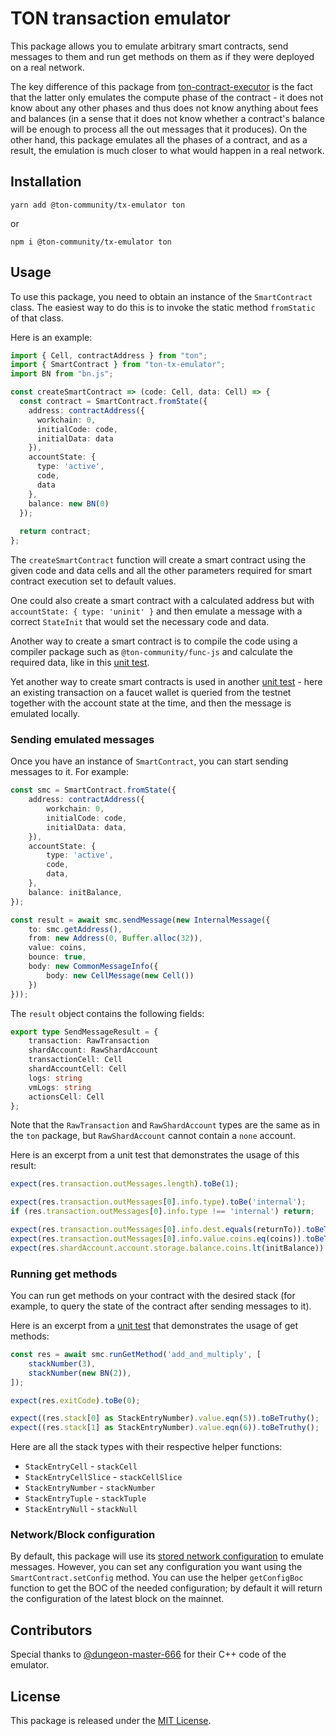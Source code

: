 # TON transaction emulator

This package allows you to emulate arbitrary smart contracts, send messages to them and run get methods on them as if they were deployed on a real network.

The key difference of this package from [ton-contract-executor](https://github.com/ton-community/ton-contract-executor) is the fact that the latter only emulates the compute phase of the contract - it does not know about any other phases and thus does not know anything about fees and balances (in a sense that it does not know whether a contract's balance will be enough to process all the out messages that it produces). On the other hand, this package emulates all the phases of a contract, and as a result, the emulation is much closer to what would happen in a real network.

## Installation

```
yarn add @ton-community/tx-emulator ton
```
or
```
npm i @ton-community/tx-emulator ton
```

## Usage

To use this package, you need to obtain an instance of the `SmartContract` class. The easiest way to do this is to invoke the static method `fromStatic` of that class.

Here is an example:
```typescript
import { Cell, contractAddress } from "ton";
import { SmartContract } from "ton-tx-emulator";
import BN from "bn.js";

const createSmartContract => (code: Cell, data: Cell) => {
  const contract = SmartContract.fromState({
    address: contractAddress({
      workchain: 0,
      initialCode: code,
      initialData: data
    }),
    accountState: {
      type: 'active',
      code,
      data
    },
    balance: new BN(0)
  });
  
  return contract;
};
```

The `createSmartContract` function will create a smart contract using the given code and data cells and all the other parameters required for smart contract execution set to default values.

One could also create a smart contract with a calculated address but with `accountState: { type: 'uninit' }` and then emulate a message with a correct `StateInit` that would set the necessary code and data.

Another way to create a smart contract is to compile the code using a compiler package such as `@ton-community/func-js` and calculate the required data, like in this [unit test](/test/SmartContract.spec.ts#L18).

Yet another way to create smart contracts is used in another [unit test](/test/SmartContract.spec.ts#L72) - here an existing transaction on a faucet wallet is queried from the testnet together with the account state at the time, and then the message is emulated locally.

### Sending emulated messages

Once you have an instance of `SmartContract`, you can start sending messages to it. For example:

```typescript
const smc = SmartContract.fromState({
    address: contractAddress({
        workchain: 0,
        initialCode: code,
        initialData: data,
    }),
    accountState: {
        type: 'active',
        code,
        data,
    },
    balance: initBalance,
});

const result = await smc.sendMessage(new InternalMessage({
    to: smc.getAddress(),
    from: new Address(0, Buffer.alloc(32)),
    value: coins,
    bounce: true,
    body: new CommonMessageInfo({
        body: new CellMessage(new Cell())
    })
}));
```

The `result` object contains the following fields:
```typescript
export type SendMessageResult = {
    transaction: RawTransaction
    shardAccount: RawShardAccount
    transactionCell: Cell
    shardAccountCell: Cell
    logs: string
    vmLogs: string
    actionsCell: Cell
};
```
Note that the `RawTransaction` and `RawShardAccount` types are the same as in the `ton` package, but `RawShardAccount` cannot contain a `none` account.

Here is an excerpt from a unit test that demonstrates the usage of this result:
```typescript
expect(res.transaction.outMessages.length).toBe(1);

expect(res.transaction.outMessages[0].info.type).toBe('internal');
if (res.transaction.outMessages[0].info.type !== 'internal') return;

expect(res.transaction.outMessages[0].info.dest.equals(returnTo)).toBeTruthy();
expect(res.transaction.outMessages[0].info.value.coins.eq(coins)).toBeTruthy();
expect(res.shardAccount.account.storage.balance.coins.lt(initBalance)).toBeTruthy();
```

### Running get methods

You can run get methods on your contract with the desired stack (for example, to query the state of the contract after sending messages to it).

Here is an excerpt from a [unit test](/test/SmartContract.spec.ts#L137) that demonstrates the usage of get methods:
```typescript
const res = await smc.runGetMethod('add_and_multiply', [
    stackNumber(3),
    stackNumber(new BN(2)),
]);

expect(res.exitCode).toBe(0);

expect((res.stack[0] as StackEntryNumber).value.eqn(5)).toBeTruthy();
expect((res.stack[1] as StackEntryNumber).value.eqn(6)).toBeTruthy();
```

Here are all the stack types with their respective helper functions:
- `StackEntryCell` - `stackCell`
- `StackEntryCellSlice` - `stackCellSlice`
- `StackEntryNumber` - `stackNumber`
- `StackEntryTuple` - `stackTuple`
- `StackEntryNull` - `stackNull`

### Network/Block configuration

By default, this package will use its [stored network configuration](src/config/defaultConfig.ts) to emulate messages. However, you can set any configuration you want using the `SmartContract.setConfig` method. You can use the helper `getConfigBoc` function to get the BOC of the needed configuration; by default it will return the configuration of the latest block on the mainnet.

## Contributors

Special thanks to [@dungeon-master-666](https://github.com/dungeon-master-666) for their C++ code of the emulator.

## License

This package is released under the [MIT License](LICENSE).